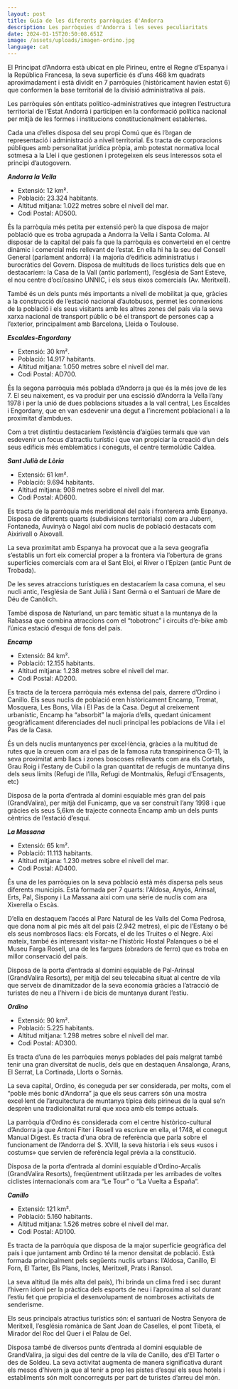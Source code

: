 ```yaml
---
layout: post
title: Guía de les diferents parròquies d'Andorra
description: Les parròquies d'Andorra i les seves peculiaritats
date: 2024-01-15T20:50:08.651Z
image: /assets/uploads/imagen-ordino.jpg
language: cat
---
```

El Principat d’Andorra està ubicat en ple Pirineu, entre el Regne d’Espanya i la República Francesa, la seva superfície és d’uns 468 km quadrats aproximadament i està dividit en 7 parròquies (històricament havien estat 6) que conformen la base territorial de la divisió administrativa al país.

Les parròquies són entitats politico-administratives que integren l’estructura territorial de l’Estat Andorrà i participen en la conformació política nacional per mitjà de les formes i institucions constitucionalment establertes.

Cada una d’elles disposa del seu propi Comú que és l’òrgan de representació i administració a nivell territorial. Es tracta de corporacions públiques amb personalitat jurídica pròpia, amb potestat normativa local sotmesa a la Llei i que gestionen i protegeixen els seus interessos sota el principi d’autogovern. 

***Andorra la Vella***

* Extensió: 12 km².
* Població: 23.324 habitants.
* Altitud mitjana: 1.022 metres sobre el nivell del mar. 
* Codi Postal: AD500.

És la parròquia més petita per extensió però la que disposa de major població que es troba agrupada a Andorra la Vella i Santa Coloma. Al disposar de la capital del país fa que la parròquia es converteixi en el centre dinàmic i comercial més rellevant de l’estat. En ella hi ha la seu del Consell General (parlament andorrà) i la majoria d’edificis administratius i burocràtics del Govern.  Disposa de multituds de llocs turístics dels que en destacaríem: la Casa de la Vall (antic parlament), l’església de Sant Esteve, el nou centre d’oci/casino UNNIC, i els seus eixos comercials (Av. Meritxell). 

També és un dels punts més importants a nivell de mobilitat ja que, gràcies a la construcció de l’estació nacional d’autobusos, permet les connexions de la població i els seus visitants amb les altres zones del país via la seva xarxa nacional de transport públic o bé el transport de persones cap a l’exterior, principalment amb Barcelona, Lleida o Toulouse.  

***Escaldes-Engordany***

* Extensió: 30 km².  
* Població: 14.917 habitants.
* Altitud mitjana: 1.050 metres sobre el nivell del mar. 
* Codi Postal: AD700.

És la segona parròquia més poblada d’Andorra ja que és la més jove de les 7. El seu naixement, es va produir per una escissió d’Andorra la Vella l’any 1978 i per la unió de dues poblacions situades a la vall central, Les Escaldes i Engordany, que en van esdevenir una degut a l’increment poblacional i a la proximitat d’ambdues. 

Com a tret distintiu destacaríem l’existència d’aigües termals que van esdevenir un focus d’atractiu turístic i que van propiciar la creació d’un dels seus edificis més emblemàtics i coneguts, el centre termolúdic Caldea.

***Sant Julià de Lòria*** 

* Extensió: 61 km².  
* Població: 9.694 habitants.
* Altitud mitjana: 908 metres sobre el nivell del mar. 
* Codi Postal: AD600.

Es tracta de la parròquia més meridional del país i fronterera amb Espanya. Disposa de diferents quarts (subdivisions territorials) com ara Juberri, Fontaneda, Auvinyà o Nagol així com nuclis de població destacats com Aixirivall o Aixovall. 

La seva proximitat amb Espanya ha provocat que a la seva geografia s’establís un fort eix comercial proper a la frontera via l’obertura de grans superfícies comercials com ara el Sant Eloi, el River o l’Epizen (antic Punt de Trobada). 

De les seves atraccions turístiques en destacaríem la casa comuna, el seu nucli antic,  l’església de Sant Julià i Sant Germà o el Santuari de Mare de Déu de Canòlich.

També disposa de Naturland, un parc temàtic situat a la muntanya de la Rabassa que combina atraccions com el “tobotronc” i circuits d’e-bike amb l’única estació d’esquí de fons del país.

***Encamp***

* Extensió: 84 km².  
* Població: 12.155 habitants.
* Altitud mitjana: 1.238 metres sobre el nivell del mar. 
* Codi Postal: AD200.

Es tracta de la tercera parròquia més extensa del país, darrere d’Ordino i Canillo. Els seus nuclis de població eren històricament Encamp, Tremat, Mosquera, Les Bons, Vila i El Pas de la Casa. Degut al creixement urbanístic, Encamp ha “absorbit” la majoria d’ells, quedant únicament geogràficament diferenciades del nucli principal les poblacions de Vila i el Pas de la Casa. 

És un dels nuclis muntanyencs per excel·lència, gràcies a la multitud de rutes que la creuen com ara el pas de la famosa ruta transpirinenca G-11, la seva proximitat amb llacs i zones boscoses rellevants com ara els Cortals, Grau Roig i l’estany de Cubil  o la gran quantitat de refugis de muntanya dins dels seus límits (Refugi de l’Illa, Refugi de Montmalús, Refugi d’Ensagents, etc)  

Disposa de la porta d’entrada al domini esquiable més gran del país (GrandValira), per mitjà del Funicamp, que va ser construït l’any 1998 i que gràcies els seus 5,6km de trajecte connecta Encamp amb un dels punts cèntrics de l’estació d’esquí.

***La Massana***

* Extensió: 65 km².  
* Població: 11.113 habitants.
* Altitud mitjana: 1.230 metres sobre el nivell del mar. 
* Codi Postal: AD400.

És una de les parròquies on la seva població està més dispersa pels seus diferents municipis. Està formada per 7 quarts: l'Aldosa, Anyós, Arinsal, Erts, Pal, Sispony i La Massana així com una sèrie de nuclis com ara Xixerella o Escàs.

D’ella en destaquem l’accés al Parc Natural de les Valls del Coma Pedrosa, que dona nom al pic més alt del país (2.942 metres), el pic de l’Estany o bé els seus nombrosos llacs: els Forcats, el de les Truites o el Negre. Així mateix, també és interesant visitar-ne l’històric Hostal Palanques o bé el Museu Farga Rosell, una de les fargues (obradors de ferro) que es troba en millor conservació del país. 

Disposa de la porta d’entrada al domini esquiable de Pal-Arinsal (GrandValira Resorts), per mitjà del seu telecabina situat al centre de vila que serveix de dinamitzador de la seva economia gràcies a l’atracció de turistes de neu a l’hivern i de bicis de muntanya durant l’estiu.

***Ordino*** 

* Extensió: 90 km². 
* Població: 5.225 habitants.
* Altitud mitjana: 1.298 metres sobre el nivell del mar. 
* Codi Postal: AD300.

Es tracta d’una de les parròquies menys poblades del país malgrat també tenir una gran diversitat de nuclis, dels que en destaquen Ansalonga, Arans, El Serrat, La Cortinada, Llorts o Sornàs.

La seva capital, Ordino, és coneguda per ser considerada, per molts, com el “poble més bonic d’Andorra” ja que els seus carrers són una mostra excel·lent de l’arquitectura de muntanya típica dels pirineus de la qual se’n desprèn una tradicionalitat rural que xoca amb els temps actuals.  

La parròquia d’Ordino és considerada com el centre històrico-cultural d’Andorra ja que Antoni Fiter i Rosell va escriure en ella, el 1748, el conegut Manual Digest. Es tracta d’una obra de referència que parla sobre el funcionament de l’Andorra del S. XVIII, la seva historia i els seus «usos i costums» que servien de referència legal prèvia a la constitució. 

Disposa de la porta d’entrada al domini esquiable d’Ordino-Arcalís (GrandValira Resorts), freqüentment utilitzada per les arribades de voltes ciclistes internacionals com ara “Le Tour” o “La Vuelta a España”.

***Canillo***

* Extensió: 121 km². 
* Població: 5.160 habitants.
* Altitud mitjana: 1.526 metres sobre el nivell del mar. 
* Codi Postal: AD100.

Es tracta de la parròquia que disposa de la major superfície geogràfica del país i que juntament amb Ordino té la menor densitat de població. Està formada principalment pels següents nuclis urbans: l’Aldosa, Canillo, El Forn, El Tarter, Els Plans, Incles, Meritxell, Prats i Ransol.

La seva altitud (la més alta del país), l’hi brinda un clima fred i sec durant l’hivern idoni per la pràctica dels esports de neu i l’aproxima al sol durant l’estiu fet que propicia el desenvolupament de nombroses activitats de senderisme.

Els seus principals atractius turístics són: el santuari de Nostra Senyora de Meritxell, l’església romànica de Sant Joan de Caselles, el pont Tibetà, el Mirador del Roc del Quer i el Palau de Gel.

Disposa també de diversos punts d’entrada al domini esquiable de GrandValira, ja sigui des del centre de la vila de Canillo, des d’El Tarter o des de Soldeu. La seva activitat augmenta de manera significativa durant els mesos d’hivern ja que al tenir a prop les pistes d’esquí els seus hotels i establiments són molt concorreguts per part de turistes d’arreu del món.